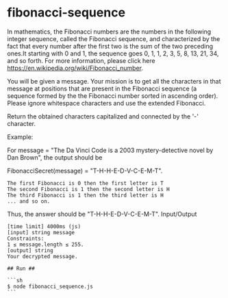 # fibonacci-sequence

In mathematics, the Fibonacci numbers are the numbers in the following integer sequence, called the Fibonacci sequence, and characterized by the fact that every number after the first two is the sum of the two preceding ones.It starting with 0 and 1, the sequence goes 0, 1, 1, 2, 3, 5, 8, 13, 21, 34, and so forth. For more information, please click here https://en.wikipedia.org/wiki/Fibonacci_number.

You will be given a message. Your mission is to get all the characters in that message at positions that are present in the Fibonacci sequence (a sequence formed by the the Fibonacci number sorted in ascending order). Please ignore whitespace characters and use the extended Fibonacci.

Return the obtained characters capitalized and connected by the '-' character.

Example:

For message = "The Da Vinci Code is a 2003 mystery-detective novel by Dan Brown",
the output should be

FibonacciSecret(message) = "T-H-H-E-D-V-C-E-M-T".

    The first Fibonacci is 0 then the first letter is T
    The second Fibonacci is 1 then the second letter is H
    The third Fibonacci is 1 then the third letter is H
    ... and so on.

Thus, the answer should be "T-H-H-E-D-V-C-E-M-T".
Input/Output

    [time limit] 4000ms (js)
    [input] string message
    Constraints:
    1 ≤ message.length ≤ 255.
    [output] string
    Your decrypted message.

    ## Run ##

    ```sh
    $ node fibonacci_sequence.js
    ```
